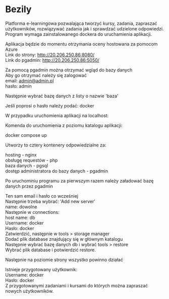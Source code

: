 # Bezily

Platforma e-learningowa pozwalająca tworzyć kursy, zadania, zapraszać użytkowników, rozwiązywać zadania jak i sprawdzać udzielone odpowiedzi.
Program wymaga zainstalowanego dockera do uruchamienia aplikacji.

Aplikacja będzie do momentu otrzymania oceny hostowana za pomocom Azure<br>
Link do strony: http://20.206.250.86:8080/<br>
Link do pgadmin: http://20.206.250.86:5050/

Za pomocą pgadmin można otrzymać wgląd do bazy danych<br>
Aby go otrzymać należy się zalogować<br>
email: admin@admin.pl<br>
hasło: admin<br>

Następnie wybrać bazę danych z listy o nazwie 'baza'

Jeśli poprosi o hasło należy podać: docker

W przypadku uruchomienia aplikacji na localhost:

Komenda do uruchomienia z poziomu katalogu aplikacji:

docker compose up

Utworzy to cztery kontenery odpowiedzialne za:

hosting - nginx<br>
obsługę requestów - php<br>
baza danych - pgsql<br>
dostęp administratora do bazy danych - pgadmin

Po uruchominiu programu za pierwszym razem należy załadować bazę danych przez pgadmin

Ten sam email i hasło co wcześniej<br>
Następnie trzeba wybrać: 'Add new server'<br>
name: dowolne<br>
Następnie w connections:<br>
host name: db<br>
Username: docker<br>
Hasło: docker<br>
Zatwierdzić, następnie w tools > storage manager<br>
Dodać plik database znajdujący się w głównym katalogu<br>
Następnie wybrać bazę danych db i  wybrać tools > restore<br>
Wybrać plik database i potwierdzić restore.

Następnie na poziomie strony wszystko powinno działać

Istnieje przygotowany użytkownik:<br>
Username: docker<br>
Hasło: docker<br>
Z przygotowanymi zadaniami i kursami do których można zapraszać nowych użytkowników.<br>